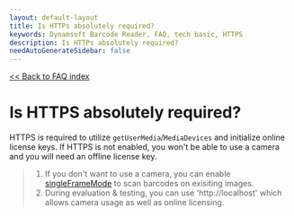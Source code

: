 ```yaml
---
layout: default-layout
title: Is HTTPs absolutely required?
keywords: Dynamsoft Barcode Reader, FAQ, tech basic, HTTPS
description: Is HTTPs absolutely required?
needAutoGenerateSidebar: false
---
```


[<< Back to FAQ index](../index.md#capabilities)

# Is HTTPS absolutely required?

HTTPS is required to utilize `getUserMedia`/`MediaDevices` and initialize online license keys. If HTTPS is not enabled, you won't be able to use a camera and you will need an offline license key.

> 1. If you don't want to use a camera, you can enable [singleFrameMode](https://www.dynamsoft.com/barcode-reader/programming/javascript/api-reference/BarcodeScanner/properties.html?ver=latest#singleframemode) to scan barcodes on exisiting images.
> 2. During evaluation & testing, you can use 'http://localhost' which allows camera usage as well as online licensing.

